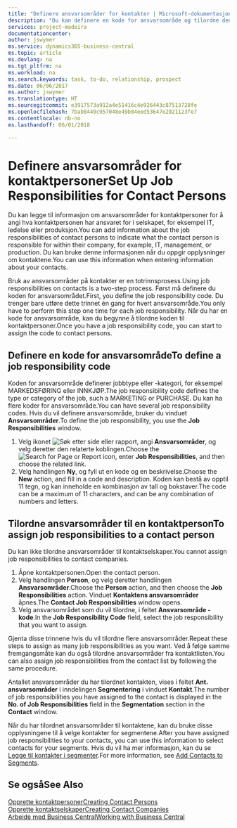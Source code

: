 ```yaml
---
title: "Definere ansvarsområder for kontakter | Microsoft-dokumentasjon"
description: "Du kan definere en kode for ansvarsområde og tilordne den til en kontakt for å angi oppgavene som kontakten er ansvarlig for i selskapet, for eksempel IT eller produksjon."
services: project-madeira
documentationcenter: 
author: jswymer
ms.service: dynamics365-business-central
ms.topic: article
ms.devlang: na
ms.tgt_pltfrm: na
ms.workload: na
ms.search.keywords: task, to-do, relationship, prospect
ms.date: 06/06/2017
ms.author: jswymer
ms.translationtype: HT
ms.sourcegitcommit: e3917573a912a4e51416c4e926443c87513728fe
ms.openlocfilehash: 7bab8449c957048e49b84eed53647e2921123fe7
ms.contentlocale: nb-no
ms.lasthandoff: 06/01/2018

---
```

# <a name="set-up-job-responsibilities-for-contact-persons"></a><span data-ttu-id="debdd-103">Definere ansvarsområder for kontaktpersoner</span><span class="sxs-lookup"><span data-stu-id="debdd-103">Set Up Job Responsibilities for Contact Persons</span></span>
<span data-ttu-id="debdd-104">Du kan legge til informasjon om ansvarsområder for kontaktpersoner for å angi hva kontaktpersonen har ansvaret for i selskapet, for eksempel IT, ledelse eller produksjon.</span><span class="sxs-lookup"><span data-stu-id="debdd-104">You can add information about the job responsibilities of contact persons to indicate what the contact person is responsible for within their company, for example, IT, management, or production.</span></span> <span data-ttu-id="debdd-105">Du kan bruke denne informasjonen når du oppgir opplysninger om kontaktene.</span><span class="sxs-lookup"><span data-stu-id="debdd-105">You can use this information when entering information about your contacts.</span></span>

<span data-ttu-id="debdd-106">Bruk av ansvarsområder på kontakter er en totrinnsprosess.</span><span class="sxs-lookup"><span data-stu-id="debdd-106">Using job responsibilities on contacts is a two-step process.</span></span> <span data-ttu-id="debdd-107">Først må definere du koden for ansvarsområdet.</span><span class="sxs-lookup"><span data-stu-id="debdd-107">First, you define the job responsibility code.</span></span> <span data-ttu-id="debdd-108">Du trenger bare utføre dette trinnet én gang for hvert ansvarsområde.</span><span class="sxs-lookup"><span data-stu-id="debdd-108">You only have to perform this step one time for each job responsibility.</span></span> <span data-ttu-id="debdd-109">Når du har en kode for ansvarsområde, kan du begynne å tilordne koden til kontaktpersoner.</span><span class="sxs-lookup"><span data-stu-id="debdd-109">Once you have a job responsibility code, you can start to assign the code to contact persons.</span></span>

## <a name="to-define-a-job-responsibility-code"></a><span data-ttu-id="debdd-110">Definere en kode for ansvarsområde</span><span class="sxs-lookup"><span data-stu-id="debdd-110">To define a job responsibility code</span></span>
<span data-ttu-id="debdd-111">Koden for ansvarsområde definerer jobbtype eller -kategori, for eksempel MARKEDSFØRING eller INNKJØP.</span><span class="sxs-lookup"><span data-stu-id="debdd-111">The job responsibility code defines the type or category of the job, such a MARKETING or PURCHASE.</span></span> <span data-ttu-id="debdd-112">Du kan ha flere koder for ansvarsområde.</span><span class="sxs-lookup"><span data-stu-id="debdd-112">You can have several job responsibility codes.</span></span> <span data-ttu-id="debdd-113">Hvis du vil definere ansvarsområde, bruker du vinduet **Ansvarsområder**.</span><span class="sxs-lookup"><span data-stu-id="debdd-113">To define the job responsibility, you use the **Job Responsibilities** window.</span></span>

1. <span data-ttu-id="debdd-114">Velg ikonet ![Søk etter side eller rapport](media/ui-search/search_small.png "Søk etter side eller rapport"), angi **Ansvarsområder**, og velg deretter den relaterte koblingen.</span><span class="sxs-lookup"><span data-stu-id="debdd-114">Choose the ![Search for Page or Report](media/ui-search/search_small.png "Search for Page or Report icon") icon, enter **Job Responsibilities**, and then choose the related link.</span></span>
2. <span data-ttu-id="debdd-115">Velg handlingen **Ny**, og fyll ut en kode og en beskrivelse.</span><span class="sxs-lookup"><span data-stu-id="debdd-115">Choose the **New** action, and fill in a code and description.</span></span> <span data-ttu-id="debdd-116">Koden kan bestå av opptil 11 tegn, og kan inneholde en kombinasjon av tall og bokstaver.</span><span class="sxs-lookup"><span data-stu-id="debdd-116">The code can be a maximum of 11 characters, and can be any combination of numbers and letters.</span></span>

## <a name="to-assign-job-responsibilities-to-a-contact-person"></a><span data-ttu-id="debdd-117">Tilordne ansvarsområder til en kontaktperson</span><span class="sxs-lookup"><span data-stu-id="debdd-117">To assign job responsibilities to a contact person</span></span>
<span data-ttu-id="debdd-118">Du kan ikke tilordne ansvarsområder til kontaktselskaper.</span><span class="sxs-lookup"><span data-stu-id="debdd-118">You cannot assign job responsibilities to contact companies.</span></span>

1. <span data-ttu-id="debdd-119">Åpne kontaktpersonen.</span><span class="sxs-lookup"><span data-stu-id="debdd-119">Open the contact person.</span></span>
2. <span data-ttu-id="debdd-120">Velg handlingen **Person**, og velg deretter handlingen **Ansvarsområder**.</span><span class="sxs-lookup"><span data-stu-id="debdd-120">Choose the **Person** action, and then choose the **Job Responsibilities** action.</span></span> <span data-ttu-id="debdd-121">Vinduet **Kontaktens ansvarsområder** åpnes.</span><span class="sxs-lookup"><span data-stu-id="debdd-121">The **Contact Job Responsibilities** window opens.</span></span>
3. <span data-ttu-id="debdd-122">Velg ansvarsområdet som du vil tilordne, i feltet **Ansvarsområde - kode**.</span><span class="sxs-lookup"><span data-stu-id="debdd-122">In the **Job Responsibility Code** field, select the job responsibility that you want to assign.</span></span>

<span data-ttu-id="debdd-123">Gjenta disse trinnene hvis du vil tilordne flere ansvarsområder.</span><span class="sxs-lookup"><span data-stu-id="debdd-123">Repeat these steps to assign as many job responsibilities as you want.</span></span> <span data-ttu-id="debdd-124">Ved å følge samme fremgangsmåte kan du også tilordne ansvarsområder fra kontaktlisten.</span><span class="sxs-lookup"><span data-stu-id="debdd-124">You can also assign job responsibilities from the contact list by following the same procedure.</span></span>

<span data-ttu-id="debdd-125">Antallet ansvarsområder du har tilordnet kontakten, vises i feltet **Ant. ansvarsområder** i inndelingen **Segmentering** i vinduet **Kontakt**.</span><span class="sxs-lookup"><span data-stu-id="debdd-125">The number of job responsibilities you have assigned to the contact is displayed in the **No. of Job Responsibilities** field in the **Segmentation** section in the **Contact** window.</span></span>

<span data-ttu-id="debdd-126">Når du har tilordnet ansvarsområder til kontaktene, kan du bruke disse opplysningene til å velge kontakter for segmentene.</span><span class="sxs-lookup"><span data-stu-id="debdd-126">After you have assigned job responsibilities to your contacts, you can use this information to select contacts for your segments.</span></span> <span data-ttu-id="debdd-127">Hvis du vil ha mer informasjon, kan du se [Legge til kontakter i segmenter](marketing-add-contact-segment.md).</span><span class="sxs-lookup"><span data-stu-id="debdd-127">For more information, see [Add Contacts to Segments](marketing-add-contact-segment.md).</span></span>

## <a name="see-also"></a><span data-ttu-id="debdd-128">Se også</span><span class="sxs-lookup"><span data-stu-id="debdd-128">See Also</span></span>
[<span data-ttu-id="debdd-129">Opprette kontaktpersoner</span><span class="sxs-lookup"><span data-stu-id="debdd-129">Creating Contact Persons</span></span>](marketing-create-contact-persons.md)  
[<span data-ttu-id="debdd-130">Opprette kontaktselskaper</span><span class="sxs-lookup"><span data-stu-id="debdd-130">Creating Contact Companies</span></span>](marketing-create-contact-companies.md)  
[<span data-ttu-id="debdd-131">Arbeide med Business Central</span><span class="sxs-lookup"><span data-stu-id="debdd-131">Working with Business Central</span></span>](ui-work-product.md)

